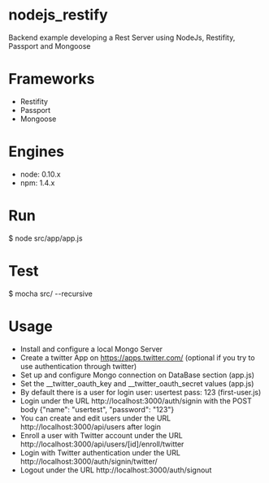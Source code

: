# nodejs_restify
Backend example developing a Rest Server using NodeJs, Restifity, Passport and Mongoose

# Frameworks
 - Restifity
 - Passport
 - Mongoose

# Engines
 - node: 0.10.x
 - npm: 1.4.x
 
# Run
$ node src/app/app.js

# Test
$ mocha src/ --recursive

# Usage
 - Install and configure a local Mongo Server
 - Create a twitter App on https://apps.twitter.com/ (optional if you try to use authentication through twitter)
 - Set up and configure Mongo connection on DataBase section (app.js)
 - Set the __twitter_oauth_key and __twitter_oauth_secret values (app.js)
 - By default there is a user for login user: usertest pass: 123 (first-user.js)
 - Login under the URL http://localhost:3000/auth/signin with the POST body {"name": "usertest", "password": "123"}
 - You can create and edit users under the URL http://localhost:3000/api/users after login
 - Enroll a user with Twitter account under the URL http://localhost:3000/api/users/[id]/enroll/twitter
 - Login with Twitter authentication under the URL http://localhost:3000/auth/signin/twitter/
 - Logout under the URL http://localhost:3000/auth/signout
